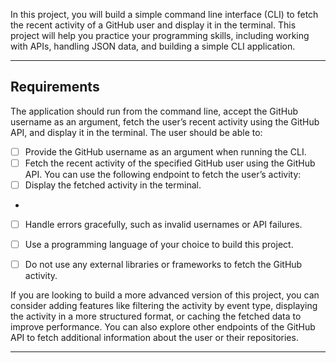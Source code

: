 In this project, you will build a simple command line interface (CLI) to fetch the recent activity of a GitHub user and display it in the terminal. This project will help you practice your programming skills, including working with APIs, handling JSON data, and building a simple CLI application.

---
## Requirements
The application should run from the command line, accept the GitHub username as an argument, fetch the user’s recent activity using the GitHub API, and display it in the terminal. The user should be able to:

- [ ] Provide the GitHub username as an argument when running the CLI.
- [ ] Fetch the recent activity of the specified GitHub user using the GitHub API. You can use the following endpoint to fetch the user’s activity:
- [ ] Display the fetched activity in the terminal.
- 
- [ ] Handle errors gracefully, such as invalid usernames or API failures.
- [ ] Use a programming language of your choice to build this project.
- [ ] Do not use any external libraries or frameworks to fetch the GitHub activity.



If you are looking to build a more advanced version of this project, you can consider adding features like filtering the activity by event type, displaying the activity in a more structured format, or caching the fetched data to improve performance. You can also explore other endpoints of the GitHub API to fetch additional information about the user or their repositories.

-----